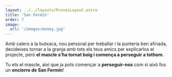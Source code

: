 ```yaml
---
layout: ../../layouts/ProvesLayout.astro
title: 'San Fermín'
order: 7
image:
  url: '/images/money.jpg'
---
```


Amb calers a la butxaca, nou personal per treballar i la punteria ben afinada, decideixes tornar a la granja amb tots els teus amics per explicarlos el projecte, però **el mascle s’ha tornat boig i comença a perseguir a tothom**.

Tu ets el mascle, així que ja pots començar a **perseguir-nos** com si això fos un **encierro de San Fermín**!
